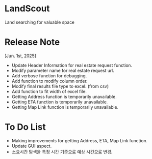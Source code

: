 # LandScout
Land searching for valuable space

# Release Note
[Jun. 1st, 2025]  
 - Update Header Information for real estate request function.  
 - Modify parameter name for real estate request url.
 - Add verbose function for debugging.  
 - Add function to modify column order.
 - Modify final results file type to excel. (from csv)
 - Add function to fit width of excel file.
 - Getting Address function is temporarily unavailable.
 - Getting ETA function is temporarily unavailable.
 - Getting Map Link function is temporarily unavailable.

# To Do List
- Making improvements for getting Address, ETA, Map Link function.
- Update GUI aspect.
- 소요시간 탐색을 특정 시간 기준으로 예상 시간으로 변경.